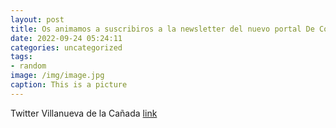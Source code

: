 ```yaml
---
layout: post
title: Os animamos a suscribiros a la newsletter del nuevo portal De Compras. Encontraréis información de interés de los comercios de ...
date: 2022-09-24 05:24:11
categories: uncategorized
tags:
- random
image: /img/image.jpg
caption: This is a picture
---
```

Twitter Villanueva de la Cañada [link](https://twitter.com/AytoVDLCanada/status/1573283530599272449)

